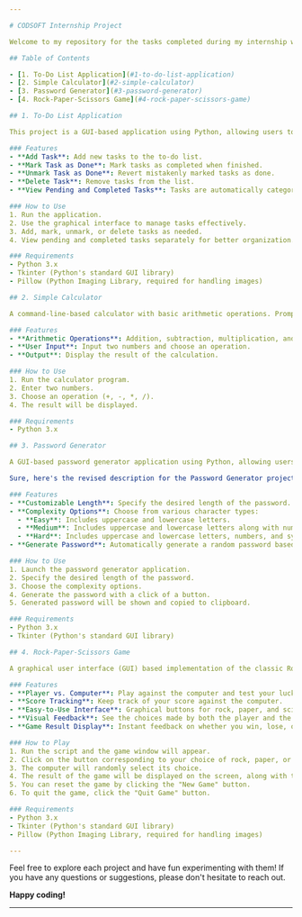 ```yaml
---

# CODSOFT Internship Project

Welcome to my repository for the tasks completed during my internship with CODSOFT. Below you'll find a brief overview of each project and its features.

## Table of Contents

- [1. To-Do List Application](#1-to-do-list-application)
- [2. Simple Calculator](#2-simple-calculator)
- [3. Password Generator](#3-password-generator)
- [4. Rock-Paper-Scissors Game](#4-rock-paper-scissors-game)

## 1. To-Do List Application

This project is a GUI-based application using Python, allowing users to manage tasks efficiently. Features include adding tasks, marking tasks as done, deleting tasks, and sections for pending and completed tasks.

### Features
- **Add Task**: Add new tasks to the to-do list.
- **Mark Task as Done**: Mark tasks as completed when finished.
- **Unmark Task as Done**: Revert mistakenly marked tasks as done.
- **Delete Task**: Remove tasks from the list.
- **View Pending and Completed Tasks**: Tasks are automatically categorized for easy management.

### How to Use
1. Run the application.
2. Use the graphical interface to manage tasks effectively.
3. Add, mark, unmark, or delete tasks as needed.
4. View pending and completed tasks separately for better organization.

### Requirements
- Python 3.x
- Tkinter (Python's standard GUI library)
- Pillow (Python Imaging Library, required for handling images)

## 2. Simple Calculator

A command-line-based calculator with basic arithmetic operations. Prompt the user to input two numbers and an operation choice. Perform the calculation and display the result.

### Features
- **Arithmetic Operations**: Addition, subtraction, multiplication, and division.
- **User Input**: Input two numbers and choose an operation.
- **Output**: Display the result of the calculation.

### How to Use
1. Run the calculator program.
2. Enter two numbers.
3. Choose an operation (+, -, *, /).
4. The result will be displayed.

### Requirements
- Python 3.x

## 3. Password Generator

A GUI-based password generator application using Python, allowing users to specify the length and complexity of the password.

Sure, here's the revised description for the Password Generator project with subdivisions for the complexity options:

### Features
- **Customizable Length**: Specify the desired length of the password.
- **Complexity Options**: Choose from various character types:
  - **Easy**: Includes uppercase and lowercase letters.
  - **Medium**: Includes uppercase and lowercase letters along with numbers.
  - **Hard**: Includes uppercase and lowercase letters, numbers, and symbols.
- **Generate Password**: Automatically generate a random password based on user preferences and copy it to clipboard.

### How to Use
1. Launch the password generator application.
2. Specify the desired length of the password.
3. Choose the complexity options.
4. Generate the password with a click of a button.
5. Generated password will be shown and copied to clipboard.

### Requirements
- Python 3.x
- Tkinter (Python's standard GUI library)

## 4. Rock-Paper-Scissors Game

A graphical user interface (GUI) based implementation of the classic Rock-Paper-Scissors game using Python and Tkinter.

### Features
- **Player vs. Computer**: Play against the computer and test your luck.
- **Score Tracking**: Keep track of your score against the computer.
- **Easy-to-Use Interface**: Graphical buttons for rock, paper, and scissors selection.
- **Visual Feedback**: See the choices made by both the player and the computer.
- **Game Result Display**: Instant feedback on whether you win, lose, or tie.

### How to Play
1. Run the script and the game window will appear.
2. Click on the button corresponding to your choice of rock, paper, or scissors.
3. The computer will randomly select its choice.
4. The result of the game will be displayed on the screen, along with the updated score.
5. You can reset the game by clicking the "New Game" button.
6. To quit the game, click the "Quit Game" button.

### Requirements
- Python 3.x
- Tkinter (Python's standard GUI library)
- Pillow (Python Imaging Library, required for handling images)

---
```


Feel free to explore each project and have fun experimenting with them! If you have any questions or suggestions, please don't hesitate to reach out.

**Happy coding!**

--- 
